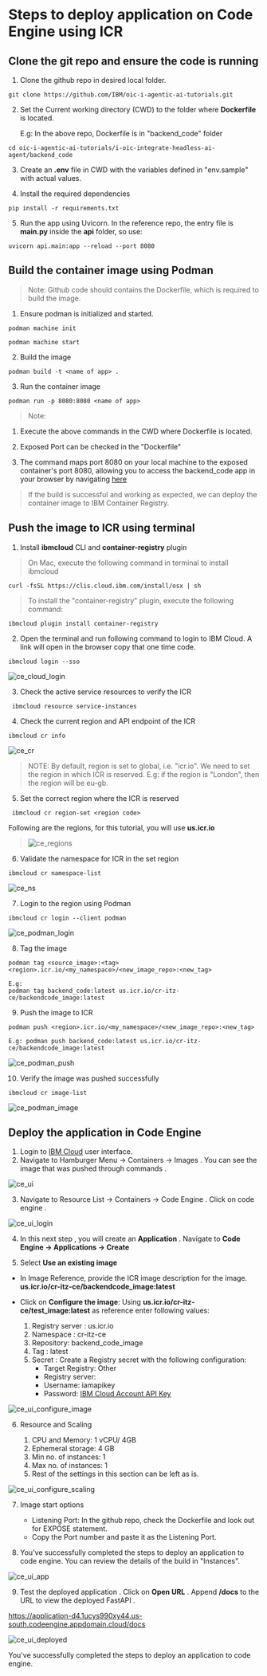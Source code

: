 
# Steps to deploy application on Code Engine using ICR

## Clone the git repo and ensure the code is running

1.  Clone the github repo in desired local folder.
```
git clone https://github.com/IBM/oic-i-agentic-ai-tutorials.git
```

2.  Set the Current working directory (CWD) to
    the folder where **Dockerfile** is located. 
    
    E.g: In the above repo, Dockerfile is in "backend_code" folder
```
cd oic-i-agentic-ai-tutorials/i-oic-integrate-headless-ai-agent/backend_code
```

3.  Create an **.env** file in CWD with the variables defined in "env.sample" with actual values.

4.  Install the required dependencies

```
pip install -r requirements.txt
```

5.  Run the app using Uvicorn. In the reference repo, the entry file is **main.py** inside the **api** folder, so use:
```
uvicorn api.main:app --reload --port 8080
```
## Build the container image using Podman

> Note: Github code should contains the Dockerfile, which is required to
> build the image.

1.  Ensure podman is initialized and started.

```
podman machine init

podman machine start
```

2.  Build the image

```
podman build -t <name of app> .

```

3.  Run the container image

```
podman run -p 8080:8080 <name of app>
```

> Note:

1.  Execute the above commands in the CWD where Dockerfile is located.

2.  Exposed Port can be checked in the "Dockerfile"

3.  The command maps port 8080 on your local machine to the exposed container\'s port 8080, allowing you to access the backend_code app
    in your browser by navigating [here](http://localhost:8080/docs)

> If the build is successful and working as expected, we can deploy the
> container image to IBM Container Registry.

## Push the image to ICR using terminal

1.  Install **ibmcloud** CLI and **container-registry** plugin

> On Mac, execute the following command in terminal to install ibmcloud

```
curl -fsSL https://clis.cloud.ibm.com/install/osx | sh
```
> To install the "container-registry" plugin, execute the following
> command:

```
ibmcloud plugin install container-registry
```

2.  Open the terminal and run following command to login to IBM Cloud. A
    link will open in the browser copy that one time code.

```
ibmcloud login --sso
```

![ce_cloud_login](./images/ce_cloud_login.png)


3.  Check the active service resources to verify the ICR
```
 ibmcloud resource service-instances
```
4.  Check the current region and API endpoint of the ICR

```
ibmcloud cr info
```

 ![ce_cr](./images/ce_cr.png)
>
> NOTE: By default, region is set to global, i.e. "icr.io". We need to
> set the region in which ICR is reserved. E.g: if the region is
> "London", then the region will be eu-gb. 

5.  Set the correct region where the ICR is reserved
```
 ibmcloud cr region-set <region code>
 ```

Following are the regions, for this tutorial, you will use **us.icr.io**

> ![ce_regions](./images/ce_regions.png)

6.  Validate the namespace for ICR in the set region

```
ibmcloud cr namespace-list
```

![ce_ns](./images/ce_ns.png)


7.  Login to the region using Podman

```
ibmcloud cr login --client podman
```

![ce_podman_login](./images/ce_podman_login.png)

8.  Tag the image

```
podman tag <source_image>:<tag> <region>.icr.io/<my_namespace>/<new_image_repo>:<new_tag>

E.g: 
podman tag backend_code:latest us.icr.io/cr-itz-ce/backendcode_image:latest
```
9.  Push the image to ICR

```
podman push <region>.icr.io/<my_namespace>/<new_image_repo>:<new_tag>

E.g: podman push backend_code:latest us.icr.io/cr-itz-ce/backendcode_image:latest
```

![ce_podman_push](./images/ce_podman_push.png)

10. Verify the image was pushed successfully

```
ibmcloud cr image-list
```

![ce_podman_image](./images/ce_podman_image.png)

## Deploy the application in Code Engine

1.  Login to [IBM Cloud](https://cloud.ibm.com/login) user interface.
2.  Navigate to Hamburger Menu -> Containers -> Images . You can see the image that was
    pushed through commands .

![ce_ui](./images/ce_ui.png)

3.  Navigate to Resource List -> Containers -> Code Engine . Click on code engine .

![ce_ui_login](./images/ce_ui_login.png)

4.  In this next step , you will create an **Application** . Navigate to  **Code Engine -> Applications -> Create**

5.  Select **Use an existing image**

-   In Image Reference, provide the ICR image description for the image.
    **us.icr.io/cr-itz-ce/backendcode_image:latest**
-   Click on **Configure the image**: Using **us.icr.io/cr-itz-ce/test_image:latest** as reference enter following values:

    1. Registry server : us.icr.io
    2. Namespace : cr-itz-ce
    3. Repository: backend_code_image
    3. Tag : latest
    4. Secret : Create a Registry secret with the following configuration:
        - Target Registry: Other
        - Registry server: <Image registry server> 
        - Username: iamapikey
        - Password: [IBM Cloud Account API Key](https://www.ibm.com/docs/en/masv-and-l/cd?topic=cli-creating-your-cloud-api-key)

![ce_ui_configure_image](./images/ce_ui_configure_image.png)

6.  Resource and Scaling

    1. CPU and Memory: 1 vCPU/ 4GB
    2. Ephemeral storage: 4 GB
    3. Min no. of instances: 1
    4. Max no. of instances: 1
    5. Rest of the settings in this section can be left as is.

![ce_ui_configure_scaling](./images/ce_ui_configure_scaling.png)

7.  Image start options

    - Listening Port: In the github repo, check the Dockerfile and look out for EXPOSE <Port> statement. 
    - Copy the Port number and paste it as the Listening Port.

8.  You've successfully completed the steps to deploy an application to code engine. You can review the details of the build in "Instances".

![ce_ui_app](./images/ce_ui_app.png)

9.  Test the deployed application . Click on **Open URL** . Append **/docs** to the URL to view the deployed FastAPI .

https://application-d4.1ucys990xy44.us-south.codeengine.appdomain.cloud/docs

![ce_ui_deployed](./images/ce_ui_deployed.png)

You've successfully completed the steps to deploy an application to code engine. 